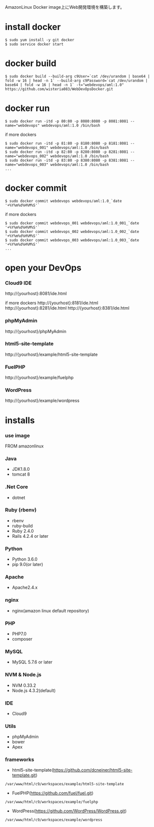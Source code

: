 AmazonLinux Docker image上にWeb開発環境を構築します。

# install docker
```
$ sudo yum install -y git docker
$ sudo service docker start
```

# docker build
```
$ sudo docker build --build-arg c9User=`cat /dev/urandom | base64 | fold -w 16 | head -n 1` --build-arg c9Password=`cat /dev/urandom | base64 | fold -w 16 | head -n 1` -t="webdevops/aml:1.0" https://github.com/wisteria083/WebDevOpsDocker.git 
```

# docker run
```
$ sudo docker run -itd -p 80:80 -p 8080:8080 -p 8081:8081 --name="webdevops" webdevops/aml:1.0 /bin/bash
```

if more dockers
```
$ sudo docker run -itd -p 81:80 -p 8180:8080 -p 8181:8081 --name="webdevops_001" webdevops/aml:1.0 /bin/bash 
$ sudo docker run -itd -p 82:80 -p 8280:8080 -p 8281:8081 --name="webdevops_002" webdevops/aml:1.0 /bin/bash 
$ sudo docker run -itd -p 83:80 -p 8380:8080 -p 8381:8081 --name="webdevops_003" webdevops/aml:1.0 /bin/bash 
...
```

# docker commit
```
$ sudo docker commit webdevops webdevops/aml:1.0_`date '+%Y%m%d%H%M%S'`
```

if more dockers
```
$ sudo docker commit webdevops_001 webdevops/aml:1.0_001_`date '+%Y%m%d%H%M%S'`
$ sudo docker commit webdevops_002 webdevops/aml:1.0_002_`date '+%Y%m%d%H%M%S'`
$ sudo docker commit webdevops_003 webdevops/aml:1.0_003_`date '+%Y%m%d%H%M%S'`
...
```

# open your DevOps

### Cloud9 IDE
http://{yourhost}:8081/ide.html

if more dockers
http://{yourhost}:8181/ide.html
http://{yourhost}:8281/ide.html
http://{yourhost}:8381/ide.html

### phpMyAdmin
http://{yourhost}/phpMyAdmin

### html5-site-template
http://{yourhost}/example/html5-site-template

### FuelPHP
http://{yourhost}/example/fuelphp

### WordPress
http://{yourhost}/example/wordpress

# installs

### use image
FROM amazonlinux

### Java
* JDK1.8.0
* tomcat 8

### .Net Core
* dotnet

### Ruby (rbenv)
* rbenv
* ruby-build
* Ruby 2.4.0
* Rails 4.2.4 or later

### Python
* Python 3.6.0
* pip 9.0(or later)

### Apache
* Apache2.4.x

### nginx
* nginx(amazon linux default repository)

### PHP
* PHP7.0
* composer

### MySQL
* MySQL 5.7.6 or later

### NVM & Node.js
* NVM 0.33.2
* Node.js 4.3.2(default)

### IDE
* Cloud9

### Utils
* phpMyAdmin
* bower
* Apex

### frameworks
* html5-site-template(https://github.com/dcneiner/html5-site-template.git)
```
/var/www/html/c9/workspaces/example/html5-site-template
```

* FuelPHP(https://github.com/fuel/fuel.git)
```
/var/www/html/c9/workspaces/example/fuelphp
```

* WordPress(https://github.com/WordPress/WordPress.git)
```
/var/www/html/c9/workspaces/example/wordpress
```



